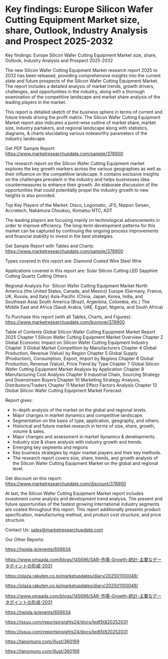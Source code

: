 # Key findings: Europe Silicon Wafer Cutting Equipment Market size, share, Outlook, Industry Analysis and Prospect 2025-2032

Key findings: Europe Silicon Wafer Cutting Equipment Market size, share, Outlook, Industry Analysis and Prospect 2025-2032

The new Silicon Wafer Cutting Equipment Market research report 2025 to 2032 has been released, providing comprehensive insights into the current state and future prospects of the Silicon Wafer Cutting Equipment Market. The report includes a detailed analysis of market trends, growth drivers, challenges, and opportunities in the industry, along with a thorough examination of the competitive landscape and market share analysis of the leading players in the market.

This report is detailed sketch of the business sphere in terms of current and future trends driving the profit matrix. The Silicon Wafer Cutting Equipment Market report also indicates a point-wise outline of market share, market size, industry partakers, and regional landscape along with statistics, diagrams, & charts elucidating various noteworthy parameters of the industry landscape.

Get PDF Sample Report: https://www.marketresearchupdate.com/sample/378900

The research report on the Silicon Wafer Cutting Equipment market explores the key growth markers across the various geographies as well as their influence on the competitive landscape. It contains exclusive insights on the challenges prevalent in the industry and helps businesses idea countermeasures to enhance their growth. An elaborate discussion of the opportunities that could potentially propel the industry growth to new heights is also provided.

Top Key Players of the Market:
Disco, Logomatic, JFS, Nippon Seisen, Accretech, Nakamura Choukou, Komatsu NTC, ADT


The leading players are focusing mainly on technological advancements in order to improve efficiency. The long-term development patterns for this market can be captured by continuing the ongoing process improvements and financial stability to invest in the best strategies.

Get Sample Report with Tables and Charts: https://www.marketresearchupdate.com/sample/378900

Types covered in this report are:
Diamond Coated Wire
Steel Wire


Applications covered in this report are:
Solar Silicon Cutting
LED Sapphire Cutting
Quartz Cutting
Others


Regional Analysis For  Silicon Wafer Cutting Equipment Market
North America (the United States, Canada, and Mexico)
Europe (Germany, France, UK, Russia, and Italy)
Asia-Pacific (China, Japan, Korea, India, and Southeast Asia)
South America (Brazil, Argentina, Colombia, etc.)
The Middle East and Africa (Saudi Arabia, UAE, Egypt, Nigeria, and South Africa)

To Purchase this report (with all Tables, Charts, and Figures): https://www.marketresearchupdate.com/buynow/378900

Table of Contents
Global Silicon Wafer Cutting Equipment Market Report 2025
Chapter 1 Silicon Wafer Cutting Equipment Market Overview
Chapter 2 Global Economic Impact on Silicon Wafer Cutting Equipment Industry
Chapter 3 Global Market Competition by Manufacturers
Chapter 4 Global Production, Revenue (Value) by Region
Chapter 5 Global Supply (Production), Consumption, Export, Import by Regions
Chapter 6 Global Production, Revenue (Value), Price Trend by Type
Chapter 7 Global Silicon Wafer Cutting Equipment Market Analysis by Application
Chapter 8 Manufacturing Cost Analysis
Chapter 9 Industrial Chain, Sourcing Strategy and Downstream Buyers
Chapter 10 Marketing Strategy Analysis, Distributors/Traders
Chapter 11 Market Effect Factors Analysis
Chapter 12 Global Silicon Wafer Cutting Equipment Market Forecast

Report gives:

- In-depth analysis of the market on the global and regional levels.
- Major changes in market dynamics and competitive landscape.
- Segmentation on the basis of type, application, geography, and others.
- Historical and future market research in terms of size, share, growth, volume & sales.
- Major changes and assessment in market dynamics & developments.
- Industry size & share analysis with industry growth and trends.
- Emerging key segments and regions
- Key business strategies by major market players and their key methods.
- The research report covers size, share, trends, and growth analysis of the Silicon Wafer Cutting Equipment Market on the global and regional level.

Get discount on this report: https://www.marketresearchupdate.com/discount/378900

At last, the Silicon Wafer Cutting Equipment Market report includes investment come analysis and development trend analysis. The present and future opportunities of the fastest growing international industry segments are coated throughout this report. This report additionally presents product specification, manufacturing method, and product cost structure, and price structure.

Contact Us:
sales@marketresearchupdate.com

Our Other Reports:

https://twipla.jp/events/656634

https://www.omaada.com/blogs/145696/SAR-市場-Growth-統計-主要なデータポイントの形成-2031

https://plaza.rakuten.co.jp/marketupdates/diary/202501100049/

https://plaza.rakuten.co.jp/marketupdates/diary/202501100049/

https://www.omaada.com/blogs/145696/SAR-市場-Growth-統計-主要なデータポイントの形成-2031

https://twipla.jp/events/656634

https://issuu.com/reportsinsights24/docs/ledt5t820252031

https://issuu.com/reportsinsights24/docs/ledt5t820252031

https://tanomuno.com/illust/360169

https://tanomuno.com/illust/360169
